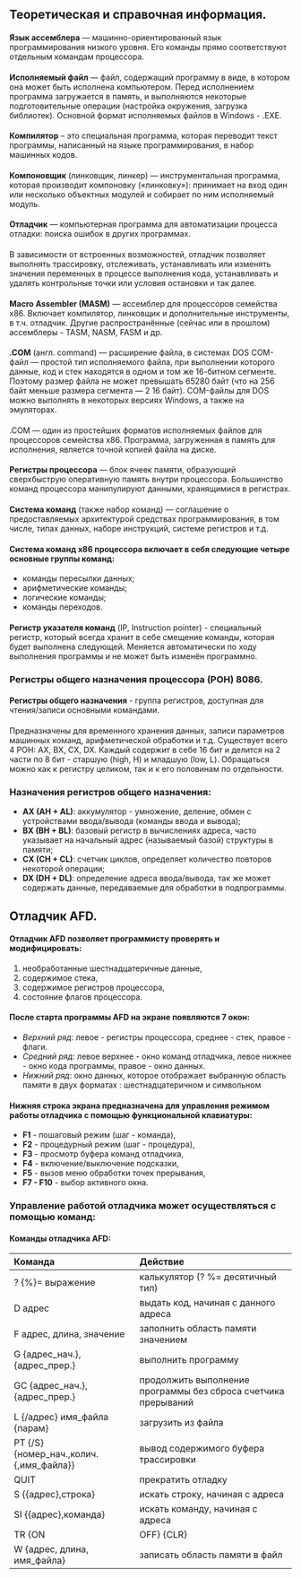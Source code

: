 ## **Теоретическая и справочная информация.**

#### 
**Язык ассемблера** — машинно-ориентированный язык программирования низкого уровня. Его команды прямо соответствуют отдельным командам процессора.

#### 
**Исполняемый файл** — файл, содержащий программу в виде, в котором она может быть исполнена компьютером. Перед исполнением программа загружается в память, и выполняются некоторые подготовительные операции (настройка окружения, загрузка библиотек). Основной формат исполняемых файлов в Windows - .EXE.

#### 
**Компилятор** – это специальная программа, которая переводит текст программы, написанный на языке программирования, в набор машинных кодов.

#### 
**Компоновщик** (линковщик, линкер) — инструментальная программа, которая производит компоновку («линковку»): принимает на вход один или несколько объектных модулей и собирает по ним исполняемый модуль.

#### 
**Отладчик** — компьютерная программа для автоматизации процесса отладки: поиска ошибок в других программах. 
#### 
В зависимости от встроенных возможностей, отладчик позволяет выполнять трассировку, отслеживать, устанавливать или изменять значения переменных в процессе выполнения кода, устанавливать и удалять контрольные точки или условия остановки и так далее.

#### 
**Macro Assembler (MASM)** — ассемблер для процессоров семейства x86. Включает компилятор, линковщик и дополнительные инструменты, в т.ч. отладчик. Другие распространённые (сейчас или в прошлом) ассемблеры - TASM, NASM, FASM и др.

#### 
**.COM** (англ. command) — расширение файла, в системах DOS COM-файл — простой тип исполняемого файла, при выполнении которого данные, код и стек находятся в одном и том же 16-битном сегменте. Поэтому размер файла не может превышать 65280 байт (что на 256 байт меньше размера сегмента — 2 16 байт). COM-файлы для DOS можно выполнять в некоторых версиях Windows, а также на эмуляторах.
#### 
.COM — один из простейших форматов исполняемых файлов для процессоров семейства x86. Программа, загруженная в память для исполнения, является точной копией файла на диске.

#### 
**Регистры процессора** — блок ячеек памяти, образующий сверхбыструю оперативную память внутри процессора. Большинство команд процессора манипулируют данными, хранящимися в регистрах.

#### 
**Система команд** (также набор команд) — соглашение о предоставляемых архитектурой средствах программирования, в том числе, типах данных, наборе инструкций, системе регистров и т.д.

#### Система команд x86 процессора включает в себя следующие четыре основные группы команд:
- команды пересылки данных;
- арифметические команды;
- логические команды;
- команды переходов.

#### 
**Регистр указателя команд** (IP, Instruction pointer) - специальный регистр, который всегда хранит в себе смещение команды, которая будет выполнена следующей. Меняется автоматически по ходу выполнения программы и не может быть изменён программно.

### **Регистры общего назначения процессора (РОН) 8086.** 
#### 
**Регистры общего назначения** - группа регистров, доступная для чтения/записи основными командами.
#### 
Предназначены для временного хранения данных, записи параметров машинных команд, арифметической обработки и т.д. Существует всего 4 РОН: AX, BX, CX, DX. Каждый содержит в себе 16 бит и делится на 2 части по 8 бит - старшую (high, H) и младшую (low, L). Обращаться можно как к регистру целиком, так и к его половинам по отдельности.

### **Назначения регистров общего назначения**:
- **AX (AH + AL)**: аккумулятор - умножение, деление, обмен с устройствами ввода/вывода (команды ввода и вывода);
- **BX (BH + BL)**: базовый регистр в вычислениях адреса, часто указывает на начальный адрес (называемый базой) структуры в памяти;
- **CX (CH + CL)**: счетчик циклов, определяет количество повторов некоторой операции;
- **DX (DH + DL)**: определение адреса ввода/вывода, так же может содержать данные, передаваемые для обработки в подпрограммы.

## **Отладчик AFD.**
#### Отладчик AFD позволяет программисту проверять и модифицировать:
1) необработанные шестнадцатеричные данные,
2) содержимое стека,
3) содержимое регистров процессора,
4) состояние флагов процессора.
#### После старта программы AFD на экране появляются 7 окон:
- *Верхний ряд*: левое - регистры процессора, среднее - стек, правое - флаги.
- *Средний ряд*: левое верхнее - окно команд отладчика, левое нижнее - окно кода программы, правое - окно данных.
- *Нижний ряд*: oкно данных, которое отображает выбранную область памяти в двух форматах : шестнадцатеричном и символьном
#### Нижняя строка экрана предназначена для управления режимом работы отладчика с помощью функциональной клавиатуры:
- **F1** - пошаговый режим (шаг - команда),
- **F2** - процедурный режим (шаг - процедура),
- **F3** - просмотр буфера команд отладчика,
- **F4** - включение/выключение подсказки,
- **F5** - вызов меню обработки точек прерывания,
- **F7 - F10** - выбор активного окна.

### Управление работой отладчика может осуществляться с помощью команд:
#### Команды отладчика AFD:
| Команда                                 | Действие                                                       |
|:----------------------------------------|:---------------------------------------------------------------|
| ? {%}= выражение                        | калькулятор (? %= десятичный тип)                              |
| D адрес                                 | выдать код, начиная с данного адреса                           |
| F адрес, длина, значение                | заполнить область памяти значением                             |
| G {адрес_нач.},{адрес_прер.}            | выполнить программу                                            |
| GC {адрес_нач.},{адрес_прер.}           | продолжить выполнение программы без сброса счетчика прерываний |
| L {/адрес} имя_файла {парам}            | загрузить из файла                                             |
| PT {/S} {номер_нач.,колич.{,имя_файла}} | вывод содержимого буфера трассировки                           |
| QUIT                                    | прекратить отладку                                             |
| S {{адрес},строка}                      | искать строку, начиная с адреса                                |
| SI {{адрес},команда}                    | искать команду, начиная с адреса                               |
| TR {ON|OFF} {CLR}                       | управление трассировкой                                        |
| W {адрес, длина, имя_файла}             | записать область памяти в файл                                 |
